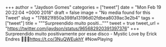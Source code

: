 
+++
author = "Jaydson Gomes"
categories = ["tweet"]
date = "Mon Feb 19 20:22:04 +0000 2018"
draft = false
image = "No media found for this Tweet"
slug = "178821f850a398fa13196d02fdbea8039ac3e2b4"
tags = ["tweet"]
title = """Surpreendido muito positi..."""
tweet = true
tweet_url = "https://twitter.com/jaydson/status/965682920391397376"
+++
Surpreendido muito positivamente por esse disco - Mystic Love by Erick Endres 👏👏👏https://t.co/3NuQWEukhY #NowPlaying
